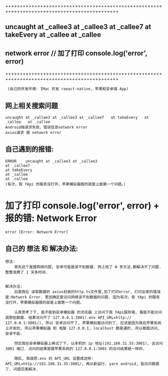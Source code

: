 
+++++++++++++++++++++++++++++++++++++++++++++++++++++++++++++++++++++++++++++++++++++++++++++
        
##  uncaught at _callee3 at _callee3 at _callee7   at takeEvery   at _callee   at _callee 

##  network error  // 加了打印  console.log('error', error)
     
+++++++++++++++++++++++++++++++++++++++++++++++++++++++++++++++++++++++++++++++++++++++++++++

     (自己的开发环境: IMac 开发 raeact-native, 苹果和安卓端 App)


##  网上相关搜索问题
    uncaught at _callee3 at _callee3 at _callee7   at takeEvery   at _callee   at _callee 
    Android端请求失败，错误信息network error
    axios请求 报 network error

    
    
##  自己遇到的报错: 
    ERROR    uncaught at _callee3 at _callee3 
    at _callee7 
    at takeEvery 
    at _callee 
    at _callee 
    (有次，我 YApi 的服务没打开，苹果模拟器报的就是上面第一个问题。)
    
 #  加了打印  console.log('error', error) + 报的错:  Network Error
    error [Error: Network Error] 


##  自己的 想法 和 解决办法:
    想法: 
        首先这个是报网络问题, 安卓可能是读不到数据. 网上找了 N 多方法,都解决不了问题.整整浪费了 1 天多时间. 
    
    
    解决办法:
        后面我在 读取数据的 axios封装的http.ts文件里,加了打印error, 打印出来的错误是:Network Error. 更加确定是访问网络读不到数据的问题. 因为有次，我 YApi 的服务没打开，苹果模拟器报的就是上面第一个问题。 
        
        认真思考了下, 能不能到安卓模拟器 的浏览器 上访问下我 YApi服务端, 看能不能访问我那些数据. 结果访问不了 127.0.0.1:3001(.env API_URL=http:// 127.0.0.1:3001/), 所以 安卓访问不了, 苹果模拟器访问的了, 应该是因为我在苹果系统上开发的, 所以苹果模拟器 和 电脑 127.0.0.1, localhost 都是通的, 所以都能访问, 安卓不能.

        然后我在安卓模拟器上再试了下, 以本机的 ip 地址(192.168.31.55:3001), 去访问 3001 端口. 访问的结果是跟苹果系统的 127.0.0.1:3001 的访问结果是一样的.

        随后, 我就把.env 的 API_URL 设置成这样: API_URL=http://192.168.31.55:3001/, 再从新运行, yarn android, 能访问数据了. 问题完美解决.